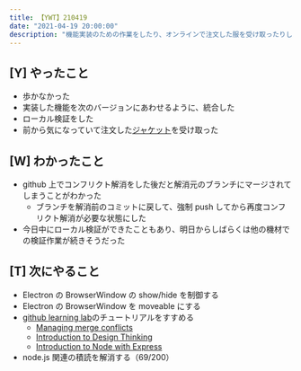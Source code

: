 ```yaml
---
title: 【YWT】210419
date: "2021-04-19 20:00:00"
description: "機能実装のための作業をしたり、オンラインで注文した服を受け取ったりした"
---
```


## [Y] やったこと

- 歩かなかった
- 実装した機能を次のバージョンにあわせるように、統合した
- ローカル検証をした
- 前から気になっていて注文した[ジャケット](https://clubd.co.jp/c/item/oj1676?setup_lp)を受け取った

## [W] わかったこと

- github 上でコンフリクト解消をした後だと解消元のブランチにマージされてしまうことがわかった
  - ブランチを解消前のコミットに戻して、強制 push してから再度コンフリクト解消が必要な状態にした
- 今日中にローカル検証ができたこともあり、明日からしばらくは他の機材での検証作業が続きそうだった

## [T] 次にやること

- Electron の BrowserWindow の show/hide を制御する
- Electron の BrowserWindow を moveable にする
- [github learning lab](https://lab.github.com/githubtraining)のチュートリアルをすすめる
  - [Managing merge conflicts](https://lab.github.com/githubtraining/managing-merge-conflicts)
  - [Introduction to Design Thinking](https://lab.github.com/githubtraining/introduction-to-design-thinking)
  - [Introduction to Node with Express](https://lab.github.com/everydeveloper/introduction-to-node-with-express)
- node.js 関連の積読を解消する（69/200）

<!-- https://twitter.com/camomile_cafe/status/1384136752223322128?s=20 -->
